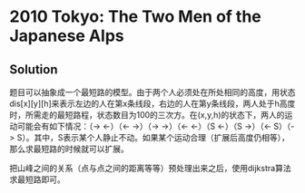 # 2010 Tokyo: The Two Men of the Japanese Alps
## Solution

题目可以抽象成一个最短路的模型。由于两个人必须处在所处相同的高度，用状态dis[x][y][h]来表示左边的人在第x条线段，右边的人在第y条线段，两人处于h高度时，所需走的最短路程，状态数目为100的三次方。在(x,y,h)的状态下，两人的运动可能会有如下情况：（-&gt; &lt;-）（&lt;- -&gt;）（-&gt; -&gt;）（&lt;- &lt;-）（S &lt;-）（S -&gt;）（&lt;- 
S）（-&gt; S）。其中，S表示某个人静止不动。如果某个运动合理（扩展后高度仍相等），那么求最短路的时候就可以扩展。

把山峰之间的关系（点与点之间的距离等等）预处理出来之后，使用dijkstra算法求最短路即可。
